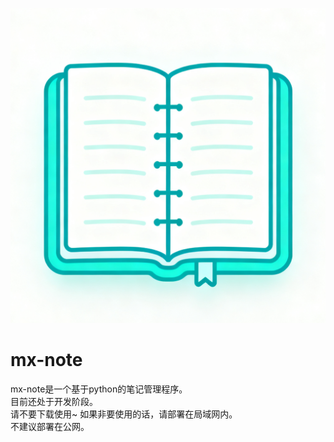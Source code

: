 ![logo](favicon.png)
# mx-note
mx-note是一个基于python的笔记管理程序。  
目前还处于开发阶段。  
请不要下载使用~
如果非要使用的话，请部署在局域网内。  
不建议部署在公网。